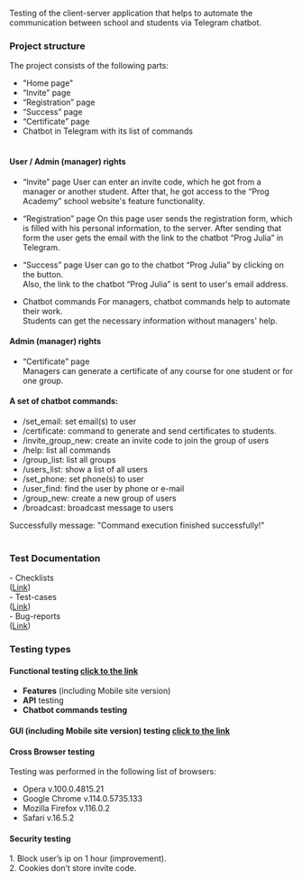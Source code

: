 Testing of the client-server application that helps to automate the communication between school and students via Telegram chatbot.

<h3>Project structure</h3>
The project consists of the following parts:<br>

- "Home page"<br>
- “Invite” page<br>
- “Registration” page<br>
- “Success” page<br>
- “Certificate” page<br>
- Сhatbot in Telegram with its list of commands<br><br>

<h4>User / Admin (manager) rights</h4>

- “Invite” page
User can enter an invite code, which he got from a manager or another student. After that, he got access to the “Prog Academy” school website's feature functionality.

- “Registration” page
On this page user sends the registration form, which is filled with his personal information, to the server. After sending that form the user gets the email with the link to the chatbot “Prog Julia” in Telegram. <br>

- “Success” page
User can go to the chatbot “Prog Julia” by clicking on the button. <br>
Also, the link to the chatbot “Prog Julia” is sent to user's email address. <br>

- Chatbot commands
For managers, chatbot commands help to automate their work. <br>
Students can get the necessary information without managers' help.

<h4>Admin (manager) rights</h4>

- “Certificate” page<br>
Managers can generate a certificate of any course for one student or for one group.  <br>

<h4>A set of chatbot commands:</h4>

- /set_email: set email(s) to user<br>
- /certificate: command to generate and send certificates to students.<br>
- /invite_group_new: create an invite code to join the group of users<br>
- /help: list all commands<br>
- /group_list: list all groups<br>
- /users_list: show a list of all users<br>
- /set_phone: set phone(s) to user<br>
- /user_find: find the user by phone or e-mail<br>
- /group_new: create a new group of users<br>
- /broadcast: broadcast message to users<br>

Successfully message: "Command execution finished successfully!"<br><br>

<h3>Test Documentation</h3>
- Checklists<br> (<a href="https://github.com/NikUrs/Mykola_Ursalov/tree/71998369242f5fcea825323abb43d0c6162e0b63/INTERNSHIP%20-%20Prog%20Academy/Check%20lists">Link</a>)<br>
- Test-cases<br> (<a href="https://github.com/NikUrs/Mykola_Ursalov/tree/71998369242f5fcea825323abb43d0c6162e0b63/INTERNSHIP%20-%20Prog%20Academy/Test%20cases">Link</a>)<br>
- Bug-reports<br> (<a href="https://github.com/NikUrs/Mykola_Ursalov/tree/71998369242f5fcea825323abb43d0c6162e0b63/INTERNSHIP%20-%20Prog%20Academy/Bug%20and%20improvement%20reports">Link</a>)<br>

<h3>Testing types</h3>
<h4><strong>Functional</strong> testing <a href="https://github.com/NikUrs/NikolayUrsalov/blob/main/INTERNSHIP%20-%20Prog%20Academy/Functional/Readme.md">click to the link</a></h4> 

- <strong>Features</strong> (including Mobile site version)<br>
- <strong>API</strong> testing<br>
- <strong>Chatbot commands testing</strong><br>
<h4><strong>GUI</strong> (including Mobile site version) testing <a href="https://github.com/NikUrs/NikolayUrsalov/blob/main/INTERNSHIP%20-%20Prog%20Academy/GUI/Check%20list%20%2B%20Bug%20reports.md">click to the link</a></h4>

<h4><strong>Cross Browser</strong> testing</h4>
Testing was performed in the following list of browsers:<br>

- Opera v.100.0.4815.21<br>
- Google Chrome v.114.0.5735.133<br>
- Mozilla Firefox v.116.0.2<br>
- Safari v.16.5.2<br>

<h4><strong>Security</strong> testing</h4>
1. Block user’s ip on 1 hour (improvement).<br>
2. Cookies don’t store invite code.<br><br>








